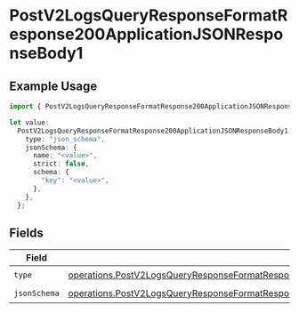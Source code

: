 # PostV2LogsQueryResponseFormatResponse200ApplicationJSONResponseBody1

## Example Usage

```typescript
import { PostV2LogsQueryResponseFormatResponse200ApplicationJSONResponseBody1 } from "orq-poc-typescript-multi-env-version/models/operations";

let value:
  PostV2LogsQueryResponseFormatResponse200ApplicationJSONResponseBody1 = {
    type: "json_schema",
    jsonSchema: {
      name: "<value>",
      strict: false,
      schema: {
        "key": "<value>",
      },
    },
  };
```

## Fields

| Field                                                                                                                                                                                                                        | Type                                                                                                                                                                                                                         | Required                                                                                                                                                                                                                     | Description                                                                                                                                                                                                                  |
| ---------------------------------------------------------------------------------------------------------------------------------------------------------------------------------------------------------------------------- | ---------------------------------------------------------------------------------------------------------------------------------------------------------------------------------------------------------------------------- | ---------------------------------------------------------------------------------------------------------------------------------------------------------------------------------------------------------------------------- | ---------------------------------------------------------------------------------------------------------------------------------------------------------------------------------------------------------------------------- |
| `type`                                                                                                                                                                                                                       | [operations.PostV2LogsQueryResponseFormatResponse200ApplicationJSONResponseBodyItems2DataSettingsType](../../models/operations/postv2logsqueryresponseformatresponse200applicationjsonresponsebodyitems2datasettingstype.md) | :heavy_check_mark:                                                                                                                                                                                                           | N/A                                                                                                                                                                                                                          |
| `jsonSchema`                                                                                                                                                                                                                 | [operations.PostV2LogsQueryResponseFormatResponse200ApplicationJSONResponseBodyJSONSchema](../../models/operations/postv2logsqueryresponseformatresponse200applicationjsonresponsebodyjsonschema.md)                         | :heavy_check_mark:                                                                                                                                                                                                           | N/A                                                                                                                                                                                                                          |